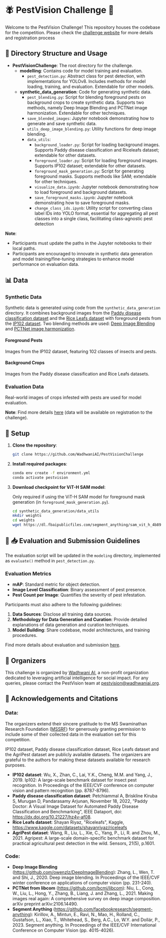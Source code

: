 # 🪰 PestVision Challenge 🌾

Welcome to the PestVision Challenge! This repository houses the codebase for the competition. Please check the [challenge website](https://pestvision.wadhwaniai.org/) for more details and registration process

## 📂 Directory Structure and Usage

- **PestVisionChallenge**: The root directory for the challenge.
    - **modelling**: Contains code for model training and evaluation.
        - `pest_detection.py`: Abstract class for pest detection, with implementations for YOLOv8. Includes methods for model loading, training, and evaluation. Extendable for other models.
    - **synthetic_data_generation**: Code for generating synthetic data.
        - `pest_blending.py`: Script for blending foreground pests on background crops to create synthetic data. Supports  two methods, namely Deep Image Blending and PCTNet image harmonization. Extendable for other techniques.
        - `save_blended_images`: Jupyter notebook demonstrating how to generate and save synthetic data.
        - `utils_deep_image_blending.py`: Utility functions for deep image blending.
        - `data_utils`:
            - `background_loader.py`: Script for loading background images. Supports Paddy disease classification and Riceleafs dataset; extendable for other datasets.
            - `foreground_loader.py`: Script for loading foreground images. Supports IP102 dataset; extendable for other datasets.
            - `foreground_mask_generation.py`: Script for generating foreground masks. Supports methods like SAM; extendable for other techniques.
            - `visualize_data.ipynb`: Jupyter notebook demonstrating how to load foreground and background datasets.
            - `save_foreground_masks.ipynb`: Jupyter notebook demonstrating how to save foreground masks.
            - `change_class_ids.ipynb`: Utility script for converting class label IDs into YOLO format, essential for aggregating all pest classes into a single class, facilitating class-agnostic pest detection

**Note**:
- Participants must update the paths in the Jupyter notebooks to their local paths.
- Participants are encouraged to innovate in synthetic data generation and model training/fine-tuning strategies to enhance model performance on evaluation data.

## 📊 Data

### Synthetic Data
Synthetic data is generated using code from the `synthetic_data_generation` directory. It combines background images from the [Paddy disease classification dataset](https://www.kaggle.com/competitions/paddy-disease-classification/data) and the [Rice Leafs dataset](https://www.kaggle.com/datasets/shayanriyaz/riceleafs) with foreground pests from the [IP102 dataset](https://github.com/xpwu95/IP102). Two blending methods are used: [Deep Image Blending](https://github.com/owenzlz/DeepImageBlending) and [PCTNet image harmonization](https://libcom.readthedocs.io/en/latest/image_harmonization.html).

#### Foreground Pests
Images from the IP102 dataset, featuring 102 classes of insects and pests.

#### Background Crops
Images from the Paddy disease classification and Rice Leafs datasets.

### Evaluation Data
Real-world images of crops infested with pests are used for model evaluation. 

**Note**: Find more details [here](https://pestvision.wadhwaniai.org/data/index.html) (data will be available on registration to the challenge). 

## 🔧 Setup

1. **Clone the repository**:
    ```bash
    git clone https://github.com/WadhwaniAI/PestVisionChallenge
    ```

2. **Install required packages**:
    ```bash
    conda env create -f environment.yml
    conda activate pestvision
    ```

4. **Download checkpoint for ViT-H SAM model**:

    Only required if using the ViT-H SAM model for foreground mask generation (in `foreground_mask_generation.py`). 

    ```bash
    cd synthetic_data_generation/data_utils
    mkdir weights
    cd weights
    wget https://dl.fbaipublicfiles.com/segment_anything/sam_vit_h_4b8939.pth
    ```

## 📏 📥 Evaluation and Submission Guidelines

The evaluation script will be updated in the `modeling` directory, implemented as `evaluate()` method in `pest_detection.py`.

### Evaluation Metrics

- **mAP**: Standard metric for object detection.
- **Image Level Classification**: Binary assessment of pest presence.
- **Pest Count per Image**: Quantifies the severity of pest infestation.

Participants must also adhere to the following guidelines:

1. **Data Sources**: Disclose all training data sources.
2. **Methodology for Data Generation and Curation**: Provide detailed explanations of data generation and curation techniques.
3. **Model Building**: Share codebase, model architectures, and training procedures.

Find more details about evaluation and submission [here](https://pestvision.wadhwaniai.org/submission/index.html).


## 🚀 Organizers

This challenge is organized by [Wadhwani AI](https://www.wadhwaniai.org/), a non-profit organization dedicated to leveraging artificial intelligence for social impact. For any queries, please contact the PestVision team at pestvision@wadhwaniai.org.

## 🙏 Acknowledgements and Citations

### Data:

The organizers extend their sincere gratitude to the MS Swaminathan Research Foundation ([MSSRF](!https://www.mssrf.org/)) for generously granting permission to include some of their collected data in the evaluation set for this competition.

IP102 dataset, Paddy disease classification dataset, Rice Leafs dataset and the AgriPest dataset are publicly available datasets. The organizers are grateful to the authors for making these datasets available for research purposes.

- **IP102 dataset**: Wu, X., Zhan, C., Lai, Y.K., Cheng, M.M. and Yang, J., 2019. Ip102: A large-scale benchmark dataset for insect pest recognition. In Proceedings of the IEEE/CVF conference on computer vision and pattern recognition (pp. 8787-8796).
- **Paddy disease classification dataset**: Petchiammal A, Briskline Kiruba S, Murugan D, Pandarasamy Arjunan, November 18, 2022, "Paddy Doctor: A Visual Image Dataset for Automated Paddy Disease Classification and Benchmarking", IEEE Dataport, doi: https://dx.doi.org/10.21227/hz4v-af08.
- **Rice Leafs dataset**: Shayan Riyaz, "Riceleafs", Kaggle, https://www.kaggle.com/datasets/shayanriyaz/riceleafs
- **AgriPest dataset**: Wang, R., Liu, L., Xie, C., Yang, P., Li, R. and Zhou, M., 2021. Agripest: A large-scale domain-specific benchmark dataset for practical agricultural pest detection in the wild. Sensors, 21(5), p.1601.

### Code:

- **Deep Image Blending** (https://github.com/owenzlz/DeepImageBlending):
Zhang, L., Wen, T. and Shi, J., 2020. Deep image blending. In Proceedings of the IEEE/CVF winter conference on applications of computer vision (pp. 231-240).
- **PCTNet from libcom** (https://github.com/bcmi/libcom): Niu, L., Cong, W., Liu, L., Hong, Y., Zhang, B., Liang, J. and Zhang, L., 2021. Making images real again: A comprehensive survey on deep image composition. arXiv preprint arXiv:2106.14490.
- **Segment Anything** (https://github.com/facebookresearch/segment-anything): Kirillov, A., Mintun, E., Ravi, N., Mao, H., Rolland, C., Gustafson, L., Xiao, T., Whitehead, S., Berg, A.C., Lo, W.Y. and Dollár, P., 2023. Segment anything. In Proceedings of the IEEE/CVF International Conference on Computer Vision (pp. 4015-4026).


